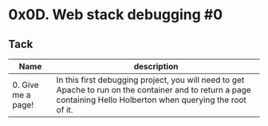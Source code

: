 # 0x0D. Web stack debugging #0
## Tack

| Name | description |
| ---- | ---- |
| 0. Give me a page! | In this first debugging project, you will need to get Apache to run on the container and to return a page containing Hello Holberton when querying the root of it. |